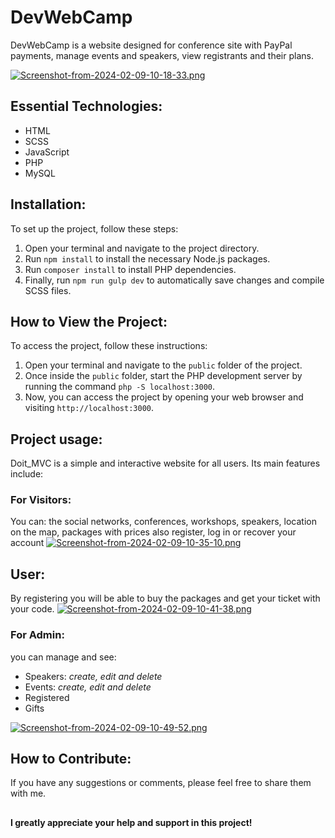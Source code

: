 # DevWebCamp
DevWebCamp is a website designed for conference site with PayPal payments, manage events and speakers, view registrants and their plans.

[![Screenshot-from-2024-02-09-10-18-33.png](https://i.postimg.cc/QNKq4KHV/Screenshot-from-2024-02-09-10-18-33.png)](https://postimg.cc/grdRrJyP)

## Essential Technologies:
- HTML
- SCSS
- JavaScript
- PHP
- MySQL
  
## Installation:

To set up the project, follow these steps:

1. Open your terminal and navigate to the project directory.
2. Run `npm install` to install the necessary Node.js packages.
3. Run `composer install` to install PHP dependencies.
4. Finally, run `npm run gulp dev` to automatically save changes and compile SCSS files.

## How to View the Project:

To access the project, follow these instructions:

1. Open your terminal and navigate to the `public` folder of the project.
2. Once inside the `public` folder, start the PHP development server by running the command `php -S localhost:3000`.
3. Now, you can access the project by opening your web browser and visiting `http://localhost:3000`.

## Project usage:

Doit_MVC is a simple and interactive website for all users.
Its main features include:

### For Visitors:

You can:
the social networks, conferences, workshops, speakers, location on the map, packages with prices also register, log in or recover your account
[![Screenshot-from-2024-02-09-10-35-10.png](https://i.postimg.cc/L5QyzbSx/Screenshot-from-2024-02-09-10-35-10.png)](https://postimg.cc/tnPtbDY6)


## User:
By registering you will be able to buy the packages and get your ticket with your code.
[![Screenshot-from-2024-02-09-10-41-38.png](https://i.postimg.cc/8PfT38YB/Screenshot-from-2024-02-09-10-41-38.png)](https://postimg.cc/N5Yh9nB5)


### For Admin:
you can manage and see:
- Speakers: _create, edit and delete_
- Events: _create, edit and delete_
- Registered
- Gifts
  
[![Screenshot-from-2024-02-09-10-49-52.png](https://i.postimg.cc/VkBFnWMy/Screenshot-from-2024-02-09-10-49-52.png)](https://postimg.cc/CR5DVDmJ)



## How to Contribute:

If you have any suggestions or comments, please feel free to share them with me.

## 

 **I greatly appreciate your help and support in this project!**

